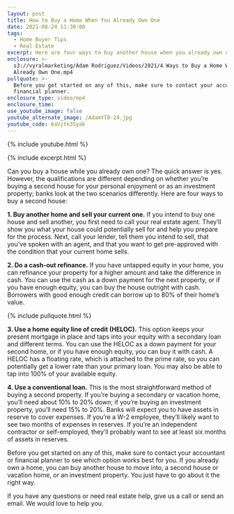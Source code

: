 ```yaml
---
layout: post
title: How to Buy a Home When You Already Own One
date: 2021-08-24 11:30:00
tags:
  - Home Buyer Tips
  - Real Estate
excerpt: Here are four ways to buy another house when you already own one.
enclosure: >-
  s3://vyralmarketing/Adam Rodriguez/Videos/2021/4 Ways to Buy a Home While You
  Already Own One.mp4
pullquote: >-
  Before you get started on any of this, make sure to contact your accountant or
  financial planner.
enclosure_type: video/mp4
enclosure_time:
use_youtube_image: false
youtube_alternate_image: /AdamYT8-24.jpg
youtube_code: 6aVjtk3Syak
---
```

{% include youtube.html %}

{% include excerpt.html %}

Can you buy a house while you already own one? The quick answer is yes. However, the qualifications are different depending on whether you’re buying a second house for your personal enjoyment or as an investment property; banks look at the two scenarios differently. Here are four ways to buy a second house:

**1\. Buy another home and sell your current one.** If you intend to buy one house and sell another, you first need to call your real estate agent. They’ll show you what your house could potentially sell for and help you prepare for the process. Next, call your lender, tell them you intend to sell, that you’ve spoken with an agent, and that you want to get pre-approved with the condition that your current home sells.

**2\. Do a cash-out refinance.** If you have untapped equity in your home, you can refinance your property for a higher amount and take the difference in cash. You can use the cash as a down payment for the next property, or if you have enough equity, you can buy the house outright with cash. Borrowers with good enough credit can borrow up to 80% of their home’s value.

{% include pullquote.html %}

**3\. Use a home equity line of credit (HELOC).** This option keeps your present mortgage in place and taps into your equity with a secondary loan and different terms. You can use the HELOC as a down payment for your second home, or if you have enough equity, you can buy it with cash. A HELOC has a floating rate, which is attached to the prime rate, so you can potentially get a lower rate than your primary loan. You may also be able to tap into 100% of your available equity.

**4\. Use a conventional loan.** This is the most straightforward method of buying a second property. If you’re buying a secondary or vacation home, you’ll need about 10% to 20% down; if you’re buying an investment property, you’ll need 15% to 20%. Banks will expect you to have assets in reserve to cover expenses. If you’re a W-2 employee, they’ll likely want to see two months of expenses in reserves. If you’re an independent contractor or self-employed, they’ll probably want to see at least six months of assets in reserves.

Before you get started on any of this, make sure to contact your accountant or financial planner to see which option works best for you. If you already own a home, you can buy another house to move into, a second house or vacation home, or an investment property. You just have to go about it the right way.

If you have any questions or need real estate help, give us a call or send an email. We would love to help you.
